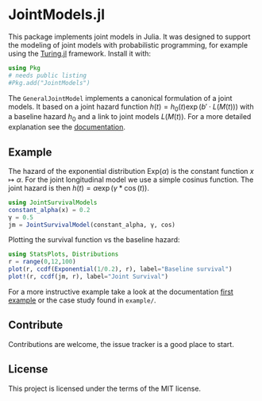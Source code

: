 # JointModels.jl

This package implements joint models in Julia. It was designed to support the modeling of joint models with probabilistic programming, for example using the [Turing.jl](https://github.com/TuringLang/Turing.jl) framework. Install it with:

```julia
using Pkg
# needs public listing
#Pkg.add("JointModels")
```

The `GeneralJointModel` implements a canonical formulation of a joint models. It based on a joint hazard function $h(t) = h_0(t) \exp(b' \cdot L(M(t)))$ with a baseline hazard $h_0$ and a link to joint models $L(M(t))$. For a more detailed explanation see the [documentation](https://insightsengineering.github.io/JointModels.jl/dev/).



## Example

The hazard of the exponential distribution $\text{Exp}(\alpha)$ is the constant function $x\mapsto \alpha$. For the joint longitudinal model we use a simple cosinus function. The joint hazard is then $h(t) = \alpha \exp(\gamma * \cos(t))$.

```julia
using JointSurvivalModels
constant_alpha(x) = 0.2
γ = 0.5
jm = JointSurvivalModel(constant_alpha, γ, cos)
```
Plotting the survival function vs the baseline hazard:
```julia
using StatsPlots, Distributions
r = range(0,12,100)
plot(r, ccdf(Exponential(1/0.2), r), label="Baseline survival")
plot!(r, ccdf(jm, r), label="Joint Survival")
```

For a more instructive example take a look at the documentation [first example](https://insightsengineering.github.io/JointModels.jl/dev/FirstExample/) or the case study found in `example/`.

## Contribute

Contributions are welcome, the issue tracker is a good place to start.

## License
This project is licensed under the terms of the MIT license.

